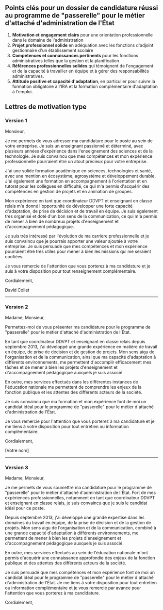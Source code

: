 ## Points clés pour un dossier de candidature réussi au programme de "passerelle" pour le métier d'attaché d'administration de l'État

1. **Motivation et engagement clairs** pour une orientation professionnelle dans le domaine de l'administration 
2. **Projet professionnel solide** en adéquation avec les fonctions d'adjoint gestionnaire d'un établissement scolaire
3. **Compétences et connaissances pertinents** pour les fonctions administratives telles que la gestion et la planification 
4. **Références professionnelles solides** qui témoignent de l'engagement et de la capacité à travailler en équipe et à gérer des responsabilités administratives.
5. **Attitude positive et capacité d'adaptation**, en particulier pour suivre la formation obligatoire à l'IRA et la formation complémentaire d'adaptation à l'emploi.


## Lettres de motivation type

### Version 1

Monsieur,

Je me permets de vous adresser ma candidature pour le poste au sein de votre entreprise. Je suis un enseignant passionné et déterminé, avec plusieurs années d'expérience dans l'enseignement des sciences et de la technologie. Je suis convaincu que mes compétences et mon expérience professionnelle pourraient être un atout précieux pour votre entreprise.

J'ai une solide formation académique en sciences, technologies et santé, avec une mention en écosystème, agrosystème et développement durable. J'ai également une formation en accompagnement à l'orientation et en tutorat pour les collègues en difficulté, ce qui m'a permis d'acquérir des compétences en gestion de projets et en animation de groupes.

Mon expérience en tant que coordinateur DDVPT et enseignant en classe relais m'a donné l'opportunité de développer une forte capacité d'adaptation, de prise de décision et de travail en équipe. Je suis également très organisé et doté d'un bon sens de la communication, ce qui m'a permis de mener à bien de nombreux projets d'enseignement et d'accompagnement pédagogique.

Je suis très intéressé par l'évolution de ma carrière professionnelle et je suis convaincu que je pourrais apporter une valeur ajoutée à votre entreprise. Je suis persuadé que mes compétences et mon expérience pourraient être très utiles pour mener à bien les missions qui me seraient confiées.

Je vous remercie de l'attention que vous porterez à ma candidature et je suis à votre disposition pour tout renseignement complémentaire.

Cordialement,

David Collet


-----

### Version 2 

Madame, Monsieur,

Permettez-moi de vous présenter ma candidature pour le programme de "passerelle" pour le métier d'attaché d'administration de l'État.

En tant que coordinateur DDVPT et enseignant en classe relais depuis septembre 2013, j'ai développé une grande expérience en matière de travail en équipe, de prise de décision et de gestion de projets. Mon sens aigu de l'organisation et de la communication, ainsi que ma capacité d'adaptation à différents environnements, me permettent d'accomplir efficacement mes tâches et de mener à bien les projets d'enseignement et d'accompagnement pédagogique auxquels je suis associé.

En outre, mes services effectués dans les différentes instances de l'éducation nationale me permettent de comprendre les enjeux de la fonction publique et les attentes des différents acteurs de la société.

Je suis convaincu que ma formation et mon expérience font de moi un candidat idéal pour le programme de "passerelle" pour le métier d'attaché d'administration de l'État.

Je vous remercie pour l'attention que vous porterez à ma candidature et je me tiens à votre disposition pour tout entretien ou information complémentaire.

Cordialement,

[Votre nom]

---

### Version 3 

Madame, Monsieur,

Je me permets de vous soumettre ma candidature pour le programme de "passerelle" pour le métier d'attaché d'administration de l'État. Fort de mes expériences professionnelles, notamment en tant que coordinateur DDVPT et enseignant en classe relais, je suis convaincu que je suis le candidat idéal pour ce poste.

Depuis septembre 2013, j'ai développé une grande expertise dans les domaines du travail en équipe, de la prise de décision et de la gestion de projets. Mon sens aigu de l'organisation et de la communication, combiné à une grande capacité d'adaptation à différents environnements, me permettent de mener à bien les projets d'enseignement et d'accompagnement pédagogique auxquels je suis associé.

En outre, mes services effectués au sein de l'éducation nationale m'ont permis d'acquérir une connaissance approfondie des enjeux de la fonction publique et des attentes des différents acteurs de la société.

Je suis persuadé que mes compétences et mon expérience font de moi un candidat idéal pour le programme de "passerelle" pour le métier d'attaché d'administration de l'État. Je me tiens à votre disposition pour tout entretien ou information complémentaire et je vous remercie par avance pour l'attention que vous porterez à ma candidature.

Cordialement,

